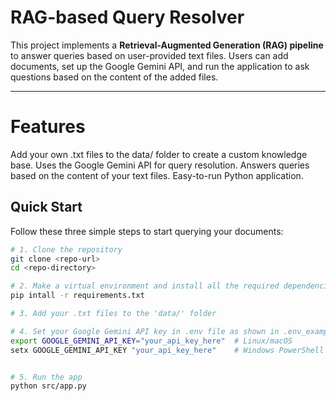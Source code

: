 # RAG-based Query Resolver

This project implements a **Retrieval-Augmented Generation (RAG) pipeline** to answer queries based on user-provided text files. Users can add documents, set up the Google Gemini API, and run the application to ask questions based on the content of the added files.

---
# Features
Add your own .txt files to the data/ folder to create a custom knowledge base.
Uses the Google Gemini API for query resolution.
Answers queries based on the content of your text files.
Easy-to-run Python application.

## Quick Start

Follow these three simple steps to start querying your documents:

```bash
# 1. Clone the repository
git clone <repo-url>
cd <repo-directory>

# 2. Make a virtual environment and install all the required dependencies
pip intall -r requirements.txt

# 3. Add your .txt files to the 'data/' folder

# 4. Set your Google Gemini API key in .env file as shown in .env_example
export GOOGLE_GEMINI_API_KEY="your_api_key_here"  # Linux/macOS
setx GOOGLE_GEMINI_API_KEY "your_api_key_here"    # Windows PowerShell


# 5. Run the app
python src/app.py
